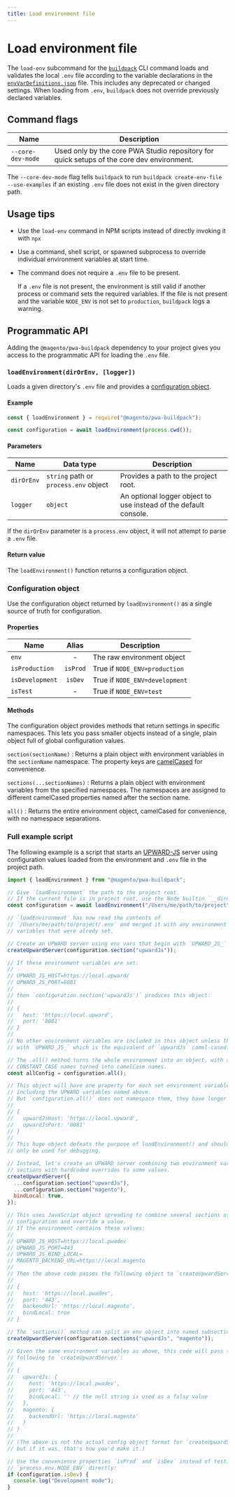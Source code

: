 ```yaml
---
title: Load environment file
---
```


# Load environment file

The `load-env` subcommand for the [`buildpack`][] CLI command loads and validates the local `.env` file according to the variable declarations in the [`envVarDefinitions.json`][] file.
This includes any deprecated or changed settings.
When loading from `.env`, `buildpack` does not override previously declared variables.

[`buildpack`]: /api/buildpack/cli/
[`envvardefinitions.json`]: https://github.com/magento/pwa-studio/blob/develop/packages/pwa-buildpack/envVarDefinitions.json

## Command flags

| Name              | Description                                                                               |
| ----------------- | ----------------------------------------------------------------------------------------- |
| `--core-dev-mode` | Used only by the core PWA Studio repository for quick setups of the core dev environment. |

The `--core-dev-mode` flag tells `buildpack` to run `buildpack create-env-file --use-examples` if an existing `.env` file does not exist in the given directory path.

## Usage tips

- Use the `load-env` command in NPM scripts instead of directly invoking it with `npx`
- Use a command, shell script, or spawned subprocess to override individual environment variables at start time.
- The command does not require a `.env` file to be present.

  If a `.env` file is not present, the environment is still valid if another process or command sets the required variables.
  If the file is not present and the variable `NODE_ENV` is not set to `production`, `buildpack` logs a warning.

## Programmatic API

Adding the `@magento/pwa-buildpack` dependency to your project gives you access to the programmatic API for loading the `.env` file.

### `loadEnvironment(dirOrEnv, [logger])`

Loads a given directory's `.env` file and provides a [configuration object][].

[configuration object]: /guides/general-concepts/configuration/

#### Example

```js
const { loadEnvironment } = require("@magento/pwa-buildpack");

const configuration = await loadEnvironment(process.cwd());
```

#### Parameters

| Name       | Data type                             | Description                                                      |
| ---------- | ------------------------------------- | ---------------------------------------------------------------- |
| `dirOrEnv` | `string` path or `process.env` object | Provides a path to the project root.                             |
| `logger`   | `object`                              | An optional logger object to use instead of the default console. |

If the `dirOrEnv` parameter is a `process.env` object, it will not attempt to parse a `.env` file.

#### Return value

The `loadEnvironment()` function returns a configuration object.

### Configuration object

Use the configuration object returned by `loadEnvironment()` as a single source of truth for configuration.

#### Properties

| Name            |  Alias   | Description                    |
| --------------- | :------: | ------------------------------ |
| `env`           |    -     | The raw environment object     |
| `isProduction`  | `isProd` | True if `NODE_ENV=production`  |
| `isDevelopment` | `isDev`  | True if `NODE_ENV=development` |
| `isTest`        |    -     | True if `NODE_ENV=test`        |

#### Methods

The configuration object provides methods that return settings in specific namespaces.
This lets you pass smaller objects instead of a single, plain object full of global configuration values.

`section(sectionName)`
: Returns a plain object with environment variables in the `sectionName` namespace.
The property keys are [camelCased][] for convenience.

[camelcased]: https://npmjs.com/package/camelspace

`sections(...sectionNames)`
: Returns a plain object with environment variables from the specified namespaces.
The namespaces are assigned to different camelCased properties named after the section name.

`all()`
: Returns the entire environment object, camelCased for convenience, with no namespace separations.

### Full example script

The following example is a script that starts an [UPWARD-JS][] server using configuration values loaded from the environment and `.env` file in the project path.

[upward-js]: /guides/packages/upward/javascript/

```js
import { loadEnvironment } from "@magento/pwa-buildpack";

// Give `loadEnvironment` the path to the project root.
// If the current file is in project root, use the Node builtin `__dirname`.
const configuration = await loadEnvironment("/Users/me/path/to/project");

// `loadEnvironment` has now read the contents of
// `/Users/me/path/to/project/.env` and merged it with any environment
// variables that were alredy set.

// Create an UPWARD server using env vars that begin with `UPWARD_JS_`
createUpwardServer(configuration.section("upwardJs"));

// If these environment variables are set:
//
// UPWARD_JS_HOST=https://local.upward/
// UPWARD_JS_PORT=8081
//
// then `configuration.section('upwardJs')` produces this object:
//
// {
//   host: 'https://local.upward',
//   port: '8081'
// }
//
// No other environment variables are included in this object unless they begin
// with `UPWARD_JS_` which is the equivalent of `upwardJs` camel-cased.

// The .all() method turns the whole environment into an object, with all
// CONSTANT_CASE names turned into camelCase names.
const allConfig = configuration.all();

// This object will have one property for each set environment variable,
// including the UPWARD variables named above.
// But `configuration.all()` does not namespace them, they have longer names:
//
// {
//   upwardJsHost: 'https://local.upward',
//   upwardJsPort: '8081'
// }
//
// This huge object defeats the purpose of loadEnvironment() and should
// only be used for debugging.

// Instead, let's create an UPWARD server combining two environment variable
// sections with hardcoded overrides to some values.
createUpwardServer({
  ...configuration.section("upwardJs"),
  ...configuration.section("magento"),
  bindLocal: true,
});

// This uses JavaScript object spreading to combine several sections of
// configuration and override a value.
// If the environment contains these values:
//
// UPWARD_JS_HOST=https://local.pwadev
// UPWARD_JS_PORT=443
// UPWARD_JS_BIND_LOCAL=
// MAGENTO_BACKEND_URL=https://local.magento
//
// Then the above code passes the following object to `createUpwardServer`:
//
// {
//   host: 'https://local.pwadev',
//   port: '443',
//   backendUrl: 'https://local.magento',
//   bindLocal: true
// }

// The `sections()` method can split an env object into named subsections:
createUpwardServer(configuration.sections("upwardJs", "magento"));

// Given the same environment variables as above, this code will pass the
// following to `createUpwardServer`:
//
// {
//   upwardJs: {
//     host: 'https://local.pwadev',
//     port: '443',
//     bindLocal: '' // the null string is used as a falsy value
//   },
//   magento: {
//     backendUrl: 'https://local.magento'
//   }
// }
//
// (The above is not the actual config object format for `createUpwardServer`,
// but if it was, that's how you'd make it.)

// Use the convenience properties `isProd` and `isDev` instead of testing
// `process.env.NODE_ENV` directly:
if (configuration.isDev) {
  console.log("Development mode");
}
```

